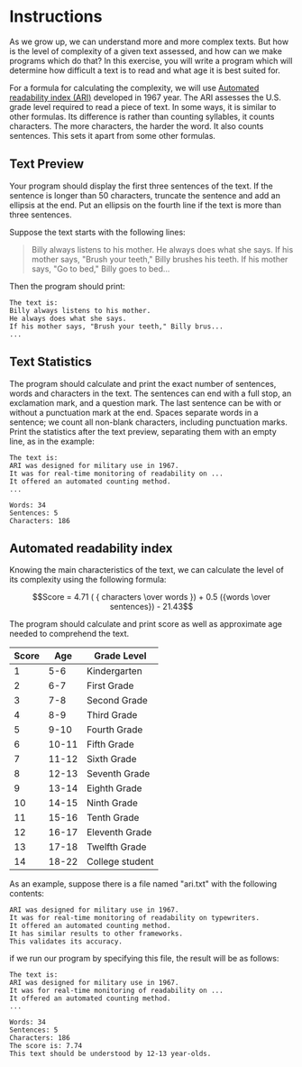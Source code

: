 # Instructions

As we grow up, we can understand more and more complex texts. But how is the level of complexity of a given text assessed, and how can we make programs which do that? 
In this exercise, you will write a program which will determine how difficult a text is to read
and what age it is best suited for.

For a formula for calculating the complexity, we will use 
[Automated readability index (ARI)][wiki] 
developed in 1967 year. The ARI assesses the U.S. grade level required to read 
a piece of text. In some ways, it is similar to other formulas. Its difference 
is rather than counting syllables, it counts characters. The more characters, 
the harder the word. It also counts sentences. This sets it apart from some 
other formulas.

## Text Preview

Your program should display the first three sentences of the text. If the sentence 
is longer than 50 characters, truncate the sentence and add an ellipsis at the end. 
Put an ellipsis on the fourth line if the text is more than three sentences.

Suppose the text starts with the following lines:

> Billy always listens to his mother. He always does what
> she says. If his mother says, "Brush your teeth," Billy
> brushes his teeth. If his mother says, "Go to bed," Billy
> goes to bed...

Then the program should print:

```text
The text is:
Billy always listens to his mother.
He always does what she says.
If his mother says, "Brush your teeth," Billy brus...
...
```

## Text Statistics

The program should calculate and print the exact number of sentences, words 
and characters in the text. The sentences can end with a full stop, 
an exclamation mark, and a question mark. The last sentence can be with or 
without a punctuation mark at the end. Spaces separate words in a sentence; 
we count all non-blank characters, including punctuation marks. Print 
the statistics after the text preview, separating them with an empty line, 
as in the example:

```text
The text is:
ARI was designed for military use in 1967.
It was for real-time monitoring of readability on ...
It offered an automated counting method.
...

Words: 34
Sentences: 5
Characters: 186
```

## Automated readability index

Knowing the main characteristics of the text, we can calculate 
the level of its complexity using the following formula:

```math
Score = 4.71 ( { characters \over words }) + 0.5 ({words \over sentences}) - 21.43
```

The program should calculate and print score as well as approximate age needed to comprehend the text.

| Score | Age	  | Grade Level     |
|-------|-------|-----------------|
| 1     | 5-6   | Kindergarten    |
| 2     | 6-7   | First Grade     |
| 3     | 7-8   | Second Grade    |
| 4     | 8-9   | Third Grade     |
| 5     | 9-10  | Fourth Grade    |
| 6     | 10-11 | Fifth Grade     |
| 7     | 11-12 | Sixth Grade     |
| 8     | 12-13 | Seventh Grade   |
| 9     | 13-14 | Eighth Grade    |
| 10    | 14-15 | Ninth Grade     |
| 11    | 15-16 | Tenth Grade     |
| 12    | 16-17 | Eleventh Grade  |
| 13    | 17-18 | Twelfth Grade   |
| 14    | 18-22 | College student |

As an example, suppose there is a file named "ari.txt" with the following contents:

```text
ARI was designed for military use in 1967.
It was for real-time monitoring of readability on typewriters.
It offered an automated counting method.
It has similar results to other frameworks.
This validates its accuracy.
```

if we run our program by specifying this file, the result will be as follows:

```text
The text is:
ARI was designed for military use in 1967.
It was for real-time monitoring of readability on ...
It offered an automated counting method.
...

Words: 34
Sentences: 5
Characters: 186
The score is: 7.74
This text should be understood by 12-13 year-olds.
```
[wiki]: https://en.wikipedia.org/wiki/Automated_readability_index
[ARI]: https://readable.com/readability/automated-readability-index/
